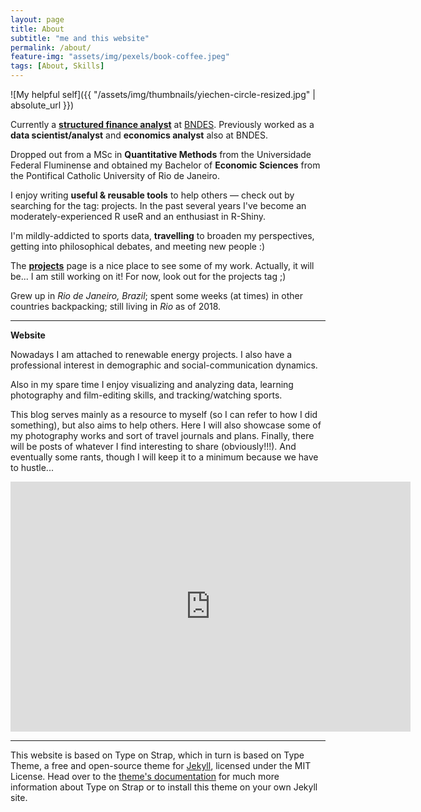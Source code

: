 ```yaml
---
layout: page
title: About
subtitle: "me and this website" 
permalink: /about/
feature-img: "assets/img/pexels/book-coffee.jpeg"
tags: [About, Skills]
---
```


![My helpful self]({{ "/assets/img/thumbnails/yiechen-circle-resized.jpg" | absolute_url }})

<div id="aboutme-section">

<p class="about-text">
<span class="fa fa-briefcase about-icon"></span>
Currently a <a href="https://en.wikipedia.org/wiki/Project_finance"><strong>structured finance analyst</strong></a> at <a href="https://www.bndes.gov.br/SiteBNDES/bndes/bndes_en" target="_blank">BNDES</a>. Previously worked as a <strong>data scientist/analyst</strong> and <strong>economics analyst</strong> also at BNDES.
</p>

<p class="about-text">
<span class="fa fa-graduation-cap about-icon"></span>
Dropped out from a MSc in <strong>Quantitative Methods</strong> from the Universidade Federal Fluminense and obtained my Bachelor of <strong>Economic Sciences</strong> from the Pontifical Catholic University of Rio de Janeiro.
</p>

<p class="about-text">
<span class="fa fa-code about-icon"></span>
I enjoy writing <strong>useful & reusable tools</strong> to help others &mdash; check out by searching for the tag: projects</a>. In the past several years I've become an moderately-experienced R useR and an enthusiast in R-Shiny.
</p>

<p class="about-text">
<span class="fa fa-heart about-icon"></span>
I'm mildly-addicted to sports data, <strong>travelling</strong> to broaden my perspectives, getting into philosophical debates, and meeting new people :) 
</p>

<p class="about-text">
<span class="fa fa-file-text-o about-icon"></span>
The <strong><a href="/projects">projects</a></strong> page is a nice place to see some of my work. Actually, it will be... I am still working on it! For now, look out for the projects tag ;)
</p>

<p class="about-text">
<span class="fa fa-globe about-icon"></span>
Grew up in <i>Rio de Janeiro, Brazil</i>; spent some weeks (at times) in other countries backpacking; still living in <i>Rio</i> as of 2018.
</p>

<hr>
<strong>Website</strong>
<br>

<p class="about-text">
Nowadays I am attached to renewable energy projects. I also have a professional interest in demographic and social-communication dynamics.
</p>

<p class="about-text">
Also in my spare time I enjoy visualizing and analyzing data, learning photography and film-editing skills, and tracking/watching sports.
</p>

<p class="about-text">
This blog serves mainly as a resource to myself (so I can refer to how I did something), but also aims to help others. Here I will also showcase some of my photography works and sort of travel journals and plans. Finally, there will be posts of whatever I find interesting to share (obviously!!!). And eventually some rants, though I will keep it to a minimum because we have to hustle...
</p>

<iframe width="640" height="400" src="https://www.youtube.com/embed/L9VBpbnXhWk" frameborder="0" allow="autoplay; encrypted-media" allowfullscreen></iframe>

<br>
<hr>

<p class="about-text">
This website is based on Type on Strap, which in turn is based on Type Theme, a free and open-source theme for <a href="http://jekyllrb.com/">Jekyll</a>, licensed under the MIT License. Head over to the <a href="https://github.io/sylhare/Type-on-Strap">theme's documentation</a> for much more information about Type on Strap or to install this theme on your own Jekyll site.
</p>
